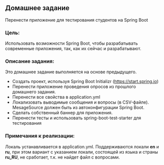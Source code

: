 ## Домашнее задание
Перенести приложение для тестирования студентов на Spring Boot

### Цель:
Использовать возможности Spring Boot, чтобы разрабатывать современные приложения, так, как их сейчас и разрабатывают.

### Описание задания:
Это домашнее задание выполняется на основе предыдущего.

- Создать проект, используя Spring Boot Initializr (https://start.spring.io)
- Перенести приложение проведения опросов из прошлого домашнего задания.
- Перенести все свойства в application.yml
- Локализовать выводимые сообщения и вопросы (в CSV-файле). MesageSource должен быть из автоконфигурации Spring Boot.
- Сделать собственный баннер для приложения.
- Перенести тесты и использовать spring-boot-test-starter для тестирования

### Примечания к реализации:
Локаль устанавливается в application.yml. Поддерживаются локали **en** и **ru**,
при этом вариант с указанием локали, состоящей из языка и страны **ru_RU**, не сработает, 
т.к. не найдет файл с вопросами.